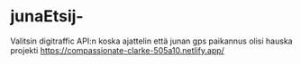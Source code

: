 # junaEtsij-
Valitsin digitraffic API:n koska ajattelin että junan gps paikannus olisi hauska projekti
https://compassionate-clarke-505a10.netlify.app/

